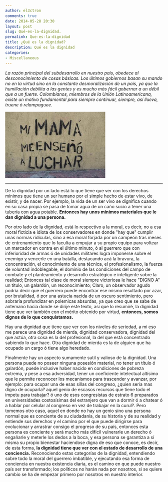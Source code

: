 ```yaml
---
author: el3ctron
comments: true
date: 2014-05-28 20:30
layout: post
slug: Qué-es-la-dignidad.
permalink: Que-es-la-dignidad
title: ¿Qué es la dignidad?
description: Qué es la dignidad
categories:
- Miscellaneous
---
```


*La razón principal del subdesarrollo en nuestro país, obedece al desconocimiento de cosas básicas. Los últimos gobiernos basan su mando no en la virtud sino en la constante desmoralización de un país, ya que la humillación debilita a las gentes y es mucho más fácil gobernar a un débil que a un fuerte. Colombianos, miembros de la Unión Latinoamericana, existe un motivo fundamental para siempre continuar, siempre, así llueva, truene ó relampaguee.*

[![Qué es la dignidad.](/wp-content/uploads/por_tema/politica/396105_374326782640354_490793525_n.jpg)](//el3ctron.github.io/Que-es-la-dignidad)

<!-- more -->
---
De la dignidad por un lado está lo que tiene que ver con los derechos mínimos que tiene un ser humano por el simple hecho de estar vivo, de existir, y de nacer. Por ejemplo, la vida de un ser vivo se dignifica cuando en su casa propia se pasa de tomar agua de un caño sucio a tener una tubería con agua potable. **Entonces hay unos mínimos materiales que le dan dignidad a una persona.**

Por otro lado de la dignidad, está lo respectivo a la moral, es decir, no a esa moral ficticia e idiota de los conservadores en donde "hay que" cumplir unas normas ridículas, sino a esa moral forjada por un campeón tras meses de entrenamiento que lo faculta a empujar a su propio equipo para voltear un marcador en contra en el último minuto, ó al guerrero que con inferioridad de armas ó de unidades militares logra imponerse sobre el enemigo y vencerle en una batalla, destacando acá la bravura, la concentración, el conocimiento de una técnica, el profesionalismo, la fuerza de voluntad indoblegable, el dominio de las condiciones del campo de combate y el planteamiento y desarrollo estratégico e inteligente sobre la realidad; Entonces tal clase de moral siempre victoriosa le hace "DIGNO A" un título, un galardón, un reconocimiento; Claro, un observador agudo podría decir que el guerrero puede encontrar ese mismo resultado por azar, por brutalidad, ó por una astucia nacida de un oscuro sentimiento, pero sobraría profundizar en polemicas absurdas, ya que creo que se sabe de antemano hacia donde se dirije este texto, así que lo resumiré, la dignidad tiene que ver también con el mérito obtenido por virtud, **entonces, somos dignos de lo que conquistamos.**

Hay una dignidad que tiene que ver con los niveles de seriedad, a mi eso me parece una dignidad de mierda, dignidad conservadora, dignidad del que actúa, otra cosa es la del profesional, la del que está concentrado sabiendo lo que hace. Otra dignidad de mierda es la de alguien que ha ocupado un cargo ó tiene algo heredado.

Finalmente hay un aspecto sumamente sutil y valioso de la dignidad. Una persona puede no poseer ninguna posesión material, no tener un título ó galardón, puede inclusive haber nacido en condiciones de pobreza extrema, y pese a esa adversidad, tener un coeficiente intelectual altísimo que le permite reconocer los mecanismos para trascender y avanzar, por ejemplo: para ocupar una de esas sillas del congreso, ¿quien sería mas digno de ocuparla? aquel genio de escasos recursos que tiene todo el impetu para trabajar? ó uno de esos congresistas de estrato 6 preparados en universidades costosísimas del extranjero que van a dormir ó a chatear ó a hablar por celular al congreso en vez de trabajar en la curul?. Pero tomemos otro caso, aquel en donde no hay un genio sino una persona normal que es conciente de su ciudadanía, de su historia y de su realidad y entiende sus derechos y el camino por el que puede dirigirse para evolucionar y arrastrar consigo el progreso de su país, entonces esta persona es conciente y será mucho más dificil vulnerarle un derecho ó engañarle y meterle los dedos a la boca, y esa persona se garantiza a sí misma su propio bienestar haciendose digna de eso que conoce, es decir, de esta forma, **la dignidad tiene que ver con el estado de desarrollo de una conciencia.** Reconociendo estas categorías de la dignidad, entendiendo sobre todo la moral del guerrero imbatible, y ejecutando esa forma de conciencia en nuestra existencia diaria, es el camino en que puede nuestro país ser transformado; los políticos no harán nada por nosotros, si se quiere cambio se ha de empezar primero por nosotros en nuestro interior.

<br><br><br>
